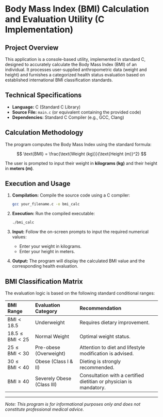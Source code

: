 # Body Mass Index (BMI) Calculation and Evaluation Utility (C Implementation)

## Project Overview

This application is a console-based utility, implemented in standard C, designed to accurately calculate the Body Mass Index (BMI) of an individual. It processes user-supplied anthropometric data (weight and height) and furnishes a categorized health status evaluation based on established international BMI classification standards.

## Technical Specifications

*   **Language:** C (Standard C Library)
*   **Source File:** `main.c` (or equivalent containing the provided code)
*   **Dependencies:** Standard C Compiler (e.g., GCC, Clang)

## Calculation Methodology

The program computes the Body Mass Index using the standard formula:

$$
\text{BMI} = \frac{\text{Weight (kg)}}{\text{Height (m)}^2}
$$

The user is prompted to input their weight in **kilograms (kg)** and their height in **meters (m)**.

## Execution and Usage

1.  **Compilation:** Compile the source code using a C compiler:
    ```bash
    gcc your_filename.c -o bmi_calc
    ```

2.  **Execution:** Run the compiled executable:
    ```bash
    ./bmi_calc
    ```

3.  **Input:** Follow the on-screen prompts to input the required numerical values:
    *   Enter your weight in kilograms.
    *   Enter your height in meters.

4.  **Output:** The program will display the calculated BMI value and the corresponding health evaluation.

## BMI Classification Matrix

The evaluation logic is based on the following standard conditional ranges:

| BMI Range | Evaluation Category | Recommendation |
| :--- | :--- | :--- |
| $\text{BMI} < 18.5$ | Underweight | Requires dietary improvement. |
| $18.5 \le \text{BMI} < 25$ | Normal Weight | Optimal weight status. |
| $25 \le \text{BMI} < 30$ | Pre-obese (Overweight) | Attention to diet and lifestyle modification is advised. |
| $30 \le \text{BMI} < 40$ | Obese (Class I & II) | Dieting is strongly recommended. |
| $\text{BMI} \ge 40$ | Severely Obese (Class III) | Consultation with a certified dietitian or physician is mandatory. |

---
*Note: This program is for informational purposes only and does not constitute professional medical advice.*

